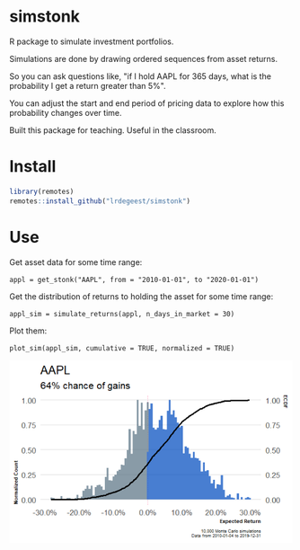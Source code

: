 # simstonk

R package to simulate investment portfolios. 

Simulations are done by drawing ordered sequences from asset returns. 

So you can ask questions like, "if I hold AAPL for 365 days, what is the probability I get a return greater than 5%". 

You can adjust the start and end period of pricing data to explore how this probability changes over time.

Built this package for teaching. Useful in the classroom. 

# Install

```r
library(remotes)
remotes::install_github("lrdegeest/simstonk")
```

# Use

Get asset data for some time range:

```
appl = get_stonk("AAPL", from = "2010-01-01", to "2020-01-01")
```

Get the distribution of returns to holding the asset for some time range:

```
appl_sim = simulate_returns(appl, n_days_in_market = 30)
```

Plot them:

```
plot_sim(appl_sim, cumulative = TRUE, normalized = TRUE)
```

![](appl.png)
